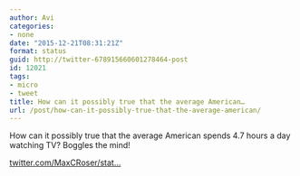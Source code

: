 ```yaml
---
author: Avi
categories:
- none
date: "2015-12-21T08:31:21Z"
format: status
guid: http://twitter-678915660601278464-post
id: 12021
tags:
- micro
- tweet
title: How can it possibly true that the average American…
url: /post/how-can-it-possibly-true-that-the-average-american/
---
```

How can it possibly true that the average American spends 4.7 hours a day watching TV? Boggles the mind!

[twitter.com/MaxCRoser/stat…](https://twitter.com/MaxCRoser/status/678859470277992453)